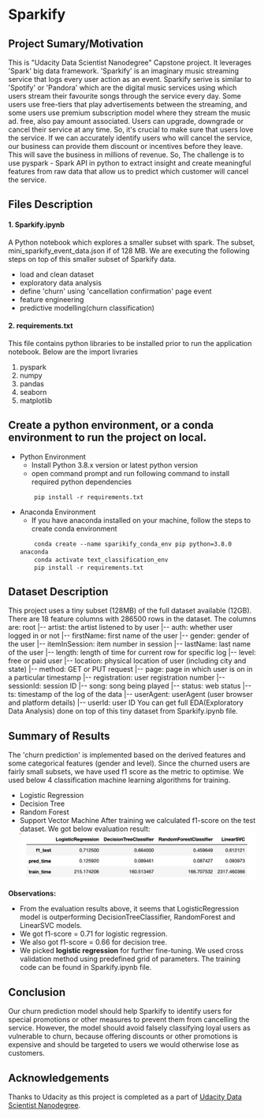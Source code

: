 # Sparkify
## Project Sumary/Motivation
This is "Udacity Data Scientist Nanodegree" Capstone project. It leverages 'Spark' big data framework. 'Sparkify' is an imaginary music streaming service that logs every user action as an event. Sparkify serive is similar to 'Spotify' or 'Pandora' which are the digital music services using which users stream their favourite songs through the service every day. Some users use free-tiers that play advertisements between the streaming, and some users use premium subscription model where they stream the music ad. free, also pay amount associated. Users can upgrade, downgrade or cancel their service at any time. So, it's crucial to make sure that users love the service. If we can accurately identify users who will cancel the service, our business can provide them discount or incentives before they leave. This will save the business in millions of revenue. So,  The challenge is to use pyspark - Spark API in python to extract insight and create meaningful features from raw data that allow us to predict which customer will cancel the service.
## Files Description
#### 1. Sparkify.ipynb    
A Python notebook which explores a smaller subset with spark. The subset, mini_sparkify_event_data.json if of 128 MB. We are executing the following steps on top of this smaller subset of Sparkify data.
 - load and clean dataset
 - exploratory data analysis
 - define 'churn' using 'cancellation confirmation' page event
 - feature engineering
 - predictive modelling(churn classification)  

#### 2. requirements.txt
This file contains python libraries to be installed prior to run the application notebook.
Below are the import livraries
1. pyspark
2. numpy
3. pandas
4. seaborn
5. matplotlib

## Create a python environment, or a conda environment to run the project on local.
 - Python Environment
    - Install Python 3.8.x version or latest python version 
    - open command prompt and run following command to install required python dependencies
    ``` 
        pip install -r requirements.txt
    ``` 
 - Anaconda Environment
    - If you have anaconda installed on your machine, follow the steps to create conda environment
    ```
        conda create --name sparikify_conda_env pip python=3.8.0 anaconda
        conda activate text_classification_env
        pip install -r requirements.txt

    ```
## Dataset Description
This project uses a tiny subset (128MB) of the full dataset available (12GB). There are 18 feature columns with 286500 rows in the dataset. The columns are:
root
 |-- artist: the artist listened to by user
 |-- auth: whether user logged in or not 
 |-- firstName: first name of the user
 |-- gender: gender of the user
 |-- itemInSession: item number in session
 |-- lastName: last name of the user
 |-- length: length of time for current row for specific log
 |-- level: free or paid user
 |-- location: physical location of user (including city and state)
 |-- method: GET or PUT request
 |-- page: page in which user is on in a particular timestamp
 |-- registration: user registration number
 |-- sessionId: session ID
 |-- song: song being played
 |-- status: web status
 |-- ts: timestamp of the log of the data
 |-- userAgent: userAgent (user browser and platform details)
 |-- userId: user ID 
You can get full EDA(Exploratory Data Analysis) done on top of this tiny dataset from Sparkify.ipynb file.  

## Summary of Results
The 'churn prediction' is implemented based on the derived features and some categorical features (gender and level). Since the churned users are fairly small subsets, we have used f1 score as the metric to optimise. 
We used below 4 classification machine learning algorithms for training. 
- Logistic Regression
- Decision Tree
- Random Forest
- Support Vector Machine 
After training we calculated f1-score on the test dataset. We got below evaluation result:
![Screenshot 2](images/evaluation-results.png) 

**Observations:**
- From the evaluation results above, it seems that LogisticRegression model is outperforming DecisionTreeClassifier, RandomForest and LinearSVC models.
- We got f1-score = 0.71 for logistic regression.
- We also got f1-score = 0.66 for decision tree. 
- We picked **logistic regression** for further fine-tuning. We used cross validation method using predefined grid of parameters. 
The training code can be found in Sparkify.ipynb file. 

## Conclusion
Our churn prediction model should help Sparkify to identify users for special promotions or other measures to prevent them from cancelling the service. However, the model should avoid falsely classifying loyal users as vulnerable to churn, because offering discounts or other promotions is expensive and should be targeted to users we would otherwise lose as customers.

## Acknowledgements
Thanks to Udacity as this project is completed as a part of [Udacity Data Scientist Nanodegree](https://www.udacity.com/course/data-scientist-nanodegree--nd025).